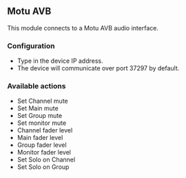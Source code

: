 ## Motu AVB

This module connects to a Motu AVB audio interface.

### Configuration
* Type in the device IP address.
* The device will communicate over port 37297 by default.

### Available actions
* Set Channel mute
* Set Main mute
* Set Group mute
* Set monitor mute
* Channel fader level
* Main fader level
* Group fader level
* Monitor fader level
* Set Solo on Channel
* Set Solo on Group